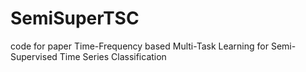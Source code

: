 # SemiSuperTSC
code for paper Time-Frequency based Multi-Task Learning for Semi-Supervised Time Series Classification
